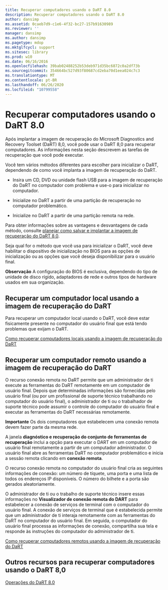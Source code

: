 ```yaml
---
title: Recuperar computadores usando o DaRT 8.0
description: Recuperar computadores usando o DaRT 8.0
author: dansimp
ms.assetid: 0caeb7d9-c1e6-4f32-bc27-157b91630989
ms.reviewer: ''
manager: dansimp
ms.author: dansimp
ms.pagetype: mdop
ms.mktglfcycl: support
ms.sitesec: library
ms.prod: w10
ms.date: 06/16/2016
ms.openlocfilehash: 39bab02488252b53deb971d35bc6872c0a2df73b
ms.sourcegitcommit: 354664bc527d93f80687cd2eba70d1eea024c7c3
ms.translationtype: MT
ms.contentlocale: pt-BR
ms.lasthandoff: 06/26/2020
ms.locfileid: "10799558"
---
```

# Recuperar computadores usando o DaRT 8.0


Após implantar a imagem de recuperação do Microsoft Diagnostics and Recovery Toolset (DaRT) 8,0, você pode usar o DaRT 8,0 para recuperar computadores. As informações nesta seção descrevem as tarefas de recuperação que você pode executar.

Você tem vários métodos diferentes para escolher para inicializar o DaRT, dependendo de como você implanta a imagem de recuperação do DaRT.

-   Insira um CD, DVD ou unidade flash USB para a imagem de recuperação do DaRT no computador com problema e use-o para inicializar no computador.

-   Inicialize no DaRT a partir de uma partição de recuperação no computador problemático.

-   Inicialize no DaRT a partir de uma partição remota na rede.

Para obter informações sobre as vantagens e desvantagens de cada método, consulte [planejar como salvar e implantar a imagem de recuperação do DaRT 8,0](planning-how-to-save-and-deploy-the-dart-80-recovery-image-dart-8.md).

Seja qual for o método que você usa para inicializar o DaRT, você deve habilitar o dispositivo de inicialização no BIOS para as opções de inicialização ou as opções que você deseja disponibilizar para o usuário final.

**Observação**  A configuração do BIOS é exclusiva, dependendo do tipo de unidade de disco rígido, adaptadores de rede e outros tipos de hardware usados em sua organização.

 

## Recuperar um computador local usando a imagem de recuperação do DaRT


Para recuperar um computador local usando o DaRT, você deve estar fisicamente presente no computador do usuário final que está tendo problemas que exijam o DaRT.

[Como recuperar computadores locais usando a imagem de recuperação do DaRT](how-to-recover-local-computers-by-using-the-dart-recovery-image-dart-8.md)

## Recuperar um computador remoto usando a imagem de recuperação do DaRT


O recurso conexão remota no DaRT permite que um administrador de ti execute as ferramentas do DaRT remotamente em um computador de usuário final. Depois que determinadas informações são fornecidas pelo usuário final (ou por um profissional de suporte técnico trabalhando no computador do usuário final), o administrador de ti ou o trabalhador de suporte técnico pode assumir o controle do computador do usuário final e executar as ferramentas do DaRT necessárias remotamente.

**Importante**  Os dois computadores que estabelecem uma conexão remota devem fazer parte da mesma rede.

 

A janela **diagnóstico e recuperação do conjunto de ferramentas de recuperação** inclui a opção para executar o DART em um computador de usuário final remotamente a partir de um computador administrador. O usuário final abre as ferramentas DaRT no computador problemático e inicia a sessão remota clicando em **conexão remota**.

O recurso conexão remota no computador do usuário final cria as seguintes informações de conexão: um número de tíquete, uma porta e uma lista de todos os endereços IP disponíveis. O número do bilhete e a porta são gerados aleatoriamente.

O administrador de ti ou o trabalho de suporte técnico insere essas informações no **Visualizador de conexão remota do DART** para estabelecer a conexão de serviços de terminal com o computador do usuário final. A conexão de serviços de terminal que é estabelecida permite que um administrador de ti interaja remotamente com as ferramentas do DaRT no computador do usuário final. Em seguida, o computador do usuário final processa as informações de conexão, compartilha sua tela e responde às instruções do computador do administrador de ti.

[Como recuperar computadores remotos usando a imagem de recuperação do DaRT](how-to-recover-remote-computers-by-using-the-dart-recovery-image-dart-8.md)

## Outros recursos para recuperar computadores usando o DaRT 8,0


[Operações do DaRT 8.0](operations-for-dart-80-dart-8.md)

 

 






